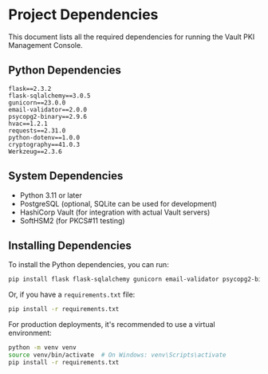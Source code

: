 # Project Dependencies

This document lists all the required dependencies for running the Vault PKI Management Console.

## Python Dependencies

```
flask==2.3.2
flask-sqlalchemy==3.0.5
gunicorn==23.0.0
email-validator==2.0.0
psycopg2-binary==2.9.6
hvac==1.2.1
requests==2.31.0
python-dotenv==1.0.0
cryptography==41.0.3
Werkzeug==2.3.6
```

## System Dependencies

- Python 3.11 or later
- PostgreSQL (optional, SQLite can be used for development)
- HashiCorp Vault (for integration with actual Vault servers)
- SoftHSM2 (for PKCS#11 testing)

## Installing Dependencies

To install the Python dependencies, you can run:

```bash
pip install flask flask-sqlalchemy gunicorn email-validator psycopg2-binary hvac requests python-dotenv cryptography Werkzeug
```

Or, if you have a `requirements.txt` file:

```bash
pip install -r requirements.txt
```

For production deployments, it's recommended to use a virtual environment:

```bash
python -m venv venv
source venv/bin/activate  # On Windows: venv\Scripts\activate
pip install -r requirements.txt
```